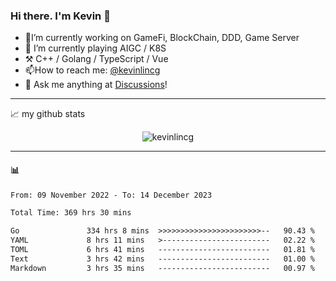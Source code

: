 ### Hi there. I'm Kevin 👋

- 🔭I’m currently working on GameFi, BlockChain, DDD, Game Server
- 🌱 I’m currently playing AIGC / K8S
-   :hammer_and_pick: C++ / Golang / TypeScript / Vue
- 📫How to reach me: [@kevinlincg](https://twitter.com/kevinlincg) 
-   :thought_balloon: Ask me anything at [Discussions](https://github.com/kevinlincg/kevinlincg/discussions/new)!

---

📈 my github stats

<p align="center"> <img src="https://github-readme-stats-ouuan.vercel.app/api?username=kevinlincg&theme=dark&show_icons=true&count_private=true" alt="kevinlincg" />

---

#### :bar_chart: 

<!--START_SECTION:waka-->

```txt
From: 09 November 2022 - To: 14 December 2023

Total Time: 369 hrs 30 mins

Go               334 hrs 8 mins  >>>>>>>>>>>>>>>>>>>>>>>--   90.43 %
YAML             8 hrs 11 mins   >------------------------   02.22 %
TOML             6 hrs 41 mins   -------------------------   01.81 %
Text             3 hrs 42 mins   -------------------------   01.00 %
Markdown         3 hrs 35 mins   -------------------------   00.97 %
```

<!--END_SECTION:waka-->
